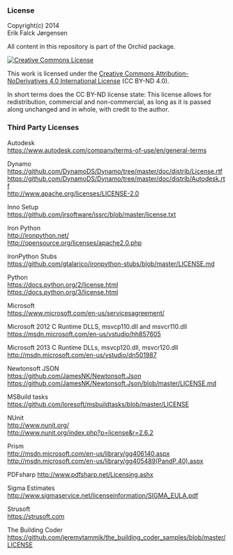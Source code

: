 ﻿### License  
Copyright(c) 2014  
Erik Falck Jørgensen  
  
All content in this repository is part of the Orchid package.  
  
<a rel="license" href="http://creativecommons.org/licenses/by-nd/4.0/">
<img alt="Creative Commons License" style="border-width:0" src="https://i.creativecommons.org/l/by-nd/4.0/88x31.png" /></a>  
  
This work is licensed under the <a rel="license" href="http://creativecommons.org/licenses/by-nd/4.0/">
Creative Commons Attribution-NoDerivatives 4.0 International License</a> (CC BY-ND 4.0).  
  
In short terms does the CC BY-ND license state: This license allows for redistribution, commercial and non-commercial, as long as it is passed along unchanged and in whole, with credit to the author.  
  
  
### Third Party Licenses  
Autodesk  
https://www.autodesk.com/company/terms-of-use/en/general-terms  
  
Dynamo  
https://github.com/DynamoDS/Dynamo/tree/master/doc/distrib/License.rtf  
https://github.com/DynamoDS/Dynamo/tree/master/doc/distrib/Autodesk.rtf  
http://www.apache.org/licenses/LICENSE-2.0  
  
Inno Setup  
https://github.com/jrsoftware/issrc/blob/master/license.txt  
  
Iron Python  
http://ironpython.net/  
http://opensource.org/licenses/apache2.0.php  
  
IronPython Stubs  
https://github.com/gtalarico/ironpython-stubs/blob/master/LICENSE.md  
  
Python  
https://docs.python.org/2/license.html  
https://docs.python.org/3/license.html  
  
Microsoft  
https://www.microsoft.com/en-us/servicesagreement/  
  
Microsoft 2012 C Runtime DLLS, msvcp110.dll and msvcr110.dll  
https://msdn.microsoft.com/en-us/vstudio/hh857605  
  
Microsoft 2013 C Runtime DLLs, msvcp120.dll, msvcr120.dll  
http://msdn.microsoft.com/en-us/vstudio/dn501987  
  
Newtonsoft JSON  
https://github.com/JamesNK/Newtonsoft.Json  
https://github.com/JamesNK/Newtonsoft.Json/blob/master/LICENSE.md  
  
MSBuild tasks  
https://github.com/loresoft/msbuildtasks/blob/master/LICENSE  
  
NUnit  
http://www.nunit.org/  
http://www.nunit.org/index.php?p=license&r=2.6.2  
  
Prism  
http://msdn.microsoft.com/en-us/library/gg406140.aspx  
http://msdn.microsoft.com/en-us/library/gg405489(PandP.40).aspx  
  
PDFsharp
http://www.pdfsharp.net/Licensing.ashx

Sigma Estimates  
http://www.sigmaservice.net/licenseinformation/SIGMA_EULA.pdf  
  
Strusoft  
https://strusoft.com  
  
The Building Coder  
https://github.com/jeremytammik/the_building_coder_samples/blob/master/LICENSE  
  
